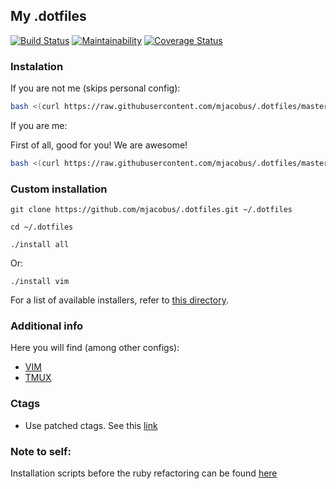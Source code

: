 My .dotfiles
--------------

[![Build Status](https://travis-ci.org/mjacobus/.dotfiles.svg?branch=master)](https://travis-ci.org/mjacobus/.dotfiles)
[![Maintainability](https://api.codeclimate.com/v1/badges/227148a60543cbdf3c49/maintainability)](https://codeclimate.com/github/mjacobus/.dotfiles/maintainability)
[![Coverage Status](https://coveralls.io/repos/github/mjacobus/.dotfiles/badge.svg?branch=master)](https://coveralls.io/github/mjacobus/.dotfiles?branch=master)


### Instalation

If you are not me (skips personal config):

```bash
bash <(curl https://raw.githubusercontent.com/mjacobus/.dotfiles/master/install.sh)
```

If you are me:

First of all, good for you! We are awesome!

```bash
bash <(curl https://raw.githubusercontent.com/mjacobus/.dotfiles/master/install_mjacobus.sh)
```

### Custom installation

```
git clone https://github.com/mjacobus/.dotfiles.git ~/.dotfiles

cd ~/.dotfiles

./install all
```

Or:


```
./install vim
```

For a list of available installers, refer to [this directory](https://github.com/mjacobus/.dotfiles/tree/master/installer).

### Additional info

Here you will find (among other configs):

- [VIM](vim/README.md)
- [TMUX](tmux/README.md)

### Ctags

- Use patched ctags. See this [link](https://github.com/shawncplus/phpcomplete.vim/wiki/Patched-ctags)

### Note to self:

Installation scripts before the ruby refactoring can be found [here](https://github.com/mjacobus/.dotfiles/tree/42ee48f4b57e3d3e69e547434da20e111ddb08df/installer)
